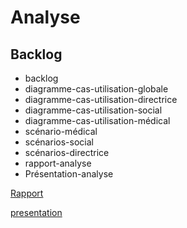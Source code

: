 #  Analyse 

## Backlog

- backlog
- diagramme-cas-utilisation-globale 
- diagramme-cas-utilisation-directrice
- diagramme-cas-utilisation-social
- diagramme-cas-utilisation-médical
- scénario-médical
- scénarios-social
- scénarios-directrice 
- rapport-analyse 
- Présentation-analyse


[Rapport](https://cnmh.github.io/analyse/rapport)  

[presentation](https://cnmh.github.io/analyse/presentation)